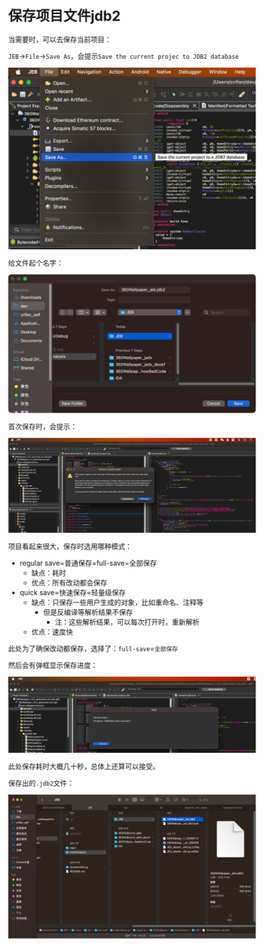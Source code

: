 # 保存项目文件jdb2

当需要时，可以去保存当前项目：

`JEB`->`File`->`Save As`，会提示`Save the current projec to JDB2 database`

![jeb_save_jdb2_file](../assets/img/jeb_save_jdb2_file.png)

给文件起个名字：

![jeb_jdb2_name_location](../assets/img/jeb_jdb2_name_location.png)

首次保存时，会提示：

![jeb_jdb2_choose_save_mode](../assets/img/jeb_jdb2_choose_save_mode.jpg)

项目看起来很大，保存时选用哪种模式：

* regular save=普通保存=full-save=全部保存
  * 缺点：耗时
  * 优点：所有改动都会保存
* quick save=快速保存=轻量级保存
  * 缺点：只保存一些用户生成的对象，比如重命名、注释等
    * 但是反编译等解析结果不保存
      * 注：这些解析结果，可以每次打开时，重新解析
  * 优点：速度快

此处为了确保改动都保存，选择了：`full-save`=`全部保存`

然后会有弹框显示保存进度：

![jeb_popup_save_progress](../assets/img/jeb_popup_save_progress.png)

此处保存耗时大概几十秒，总体上还算可以接受。

保存出的`.jdb2`文件：

![jeb_saved_jdb2_file](../assets/img/jeb_saved_jdb2_file.png)
